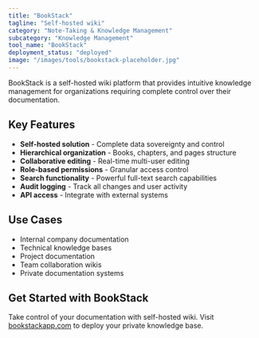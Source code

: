 ```yaml
---
title: "BookStack"
tagline: "Self-hosted wiki"
category: "Note-Taking & Knowledge Management"
subcategory: "Knowledge Management"
tool_name: "BookStack"
deployment_status: "deployed"
image: "/images/tools/bookstack-placeholder.jpg"
---
```

BookStack is a self-hosted wiki platform that provides intuitive knowledge management for organizations requiring complete control over their documentation.

## Key Features

- **Self-hosted solution** - Complete data sovereignty and control
- **Hierarchical organization** - Books, chapters, and pages structure
- **Collaborative editing** - Real-time multi-user editing
- **Role-based permissions** - Granular access control
- **Search functionality** - Powerful full-text search capabilities
- **Audit logging** - Track all changes and user activity
- **API access** - Integrate with external systems

## Use Cases

- Internal company documentation
- Technical knowledge bases
- Project documentation
- Team collaboration wikis
- Private documentation systems

## Get Started with BookStack

Take control of your documentation with self-hosted wiki. Visit [bookstackapp.com](https://www.bookstackapp.com) to deploy your private knowledge base.